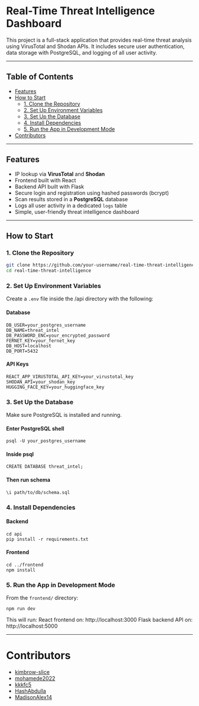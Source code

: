 # Real-Time Threat Intelligence Dashboard

This project is a full-stack application that provides real-time threat analysis using VirusTotal and Shodan APIs. It includes secure user authentication, data storage with PostgreSQL, and logging of all user activity.

---

## Table of Contents

- [Features](#features)
- [How to Start](#how-to-start)
  - [1. Clone the Repository](#1-clone-the-repository)
  - [2. Set Up Environment Variables](#2-set-up-environment-variables)
  - [3. Set Up the Database](#3-set-up-the-database)
  - [4. Install Dependencies](#4-install-dependencies)
  - [5. Run the App in Development Mode](#5-run-the-app-in-development-mode)
- [Contributors](#contributors)

---

## Features

- IP lookup via **VirusTotal** and **Shodan**
- Frontend built with React
- Backend API built with Flask
- Secure login and registration using hashed passwords (bcrypt)
- Scan results stored in a **PostgreSQL** database
- Logs all user activity in a dedicated `logs` table
- Simple, user-friendly threat intelligence dashboard

---

## How to Start

### 1. Clone the Repository

```bash
git clone https://github.com/your-username/real-time-threat-intelligence.git
cd real-time-threat-intelligence
```

### 2. Set Up Environment Variables
Create a ```.env``` file inside the /api directory with the following:

#### Database
```
DB_USER=your_postgres_username
DB_NAME=threat_intel
DB_PASSWORD_ENC=your_encrypted_password
FERNET_KEY=your_fernet_key
DB_HOST=localhost
DB_PORT=5432
```

#### API Keys
```
REACT_APP_VIRUSTOTAL_API_KEY=your_virustotal_key
SHODAN_API=your_shodan_key
HUGGING_FACE_KEY=your_huggingface_key
```

### 3. Set Up the Database
Make sure PostgreSQL is installed and running.
#### Enter PostgreSQL shell
```
psql -U your_postgres_username
```
#### Inside psql
```
CREATE DATABASE threat_intel;
```
#### Then run schema
```
\i path/to/db/schema.sql
```

### 4. Install Dependencies
#### Backend
```
cd api
pip install -r requirements.txt
```

#### Frontend
```
cd ../frontend
npm install
```

### 5. Run the App in Development Mode
From the ```frontend/``` directory:
```
npm run dev
```
This will run:
React frontend on: http://localhost:3000
Flask backend API on: http://localhost:5000

---

# Contributors
- [kimbrow-slice](https://github.com/kimbrow-slice)
- [mohamede2022](https://github.com/mohamede2022)
- [kkkfc5](https://github.com/kkkfc5)
- [HashAbdulla](https://github.com/HashAbdulla)
- [MadisonAlex14](https://github.com/MadisonAlex14)

